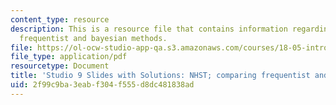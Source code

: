```yaml
---
content_type: resource
description: This is a resource file that contains information regarding NHST; comparing
  frequentist and bayesian methods.
file: https://ol-ocw-studio-app-qa.s3.amazonaws.com/courses/18-05-introduction-to-probability-and-statistics-spring-2014/2f99c9ba3eabf304f555d8dc481838ad_MIT18_05S14_studio9slides.pdf
file_type: application/pdf
resourcetype: Document
title: 'Studio 9 Slides with Solutions: NHST; comparing frequentist and Bayesian methods'
uid: 2f99c9ba-3eab-f304-f555-d8dc481838ad
---
```

